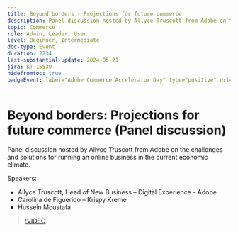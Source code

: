 ```yaml
---
title: Beyond borders - Projections for future commerce
description: Panel discussion hosted by Allyce Truscott from Adobe on the challenges and solutions for running an online business in the current economic climate.
topic: Commerce
role: Admin, Leader, User
level: Beginner, Intermediate
doc-type: Event
duration: 2234
last-substantial-update: 2024-05-21
jira: KT-15539
hidefromtoc: true
badgeEvent: label="Adobe Commerce Accelerator Day" type="positive" url="https://experienceleague.adobe.com/en/docs/events/apac-commerce-recordings/2024/accelerator-day/overview.html" 
---
```


# Beyond borders:  Projections for future commerce (Panel discussion)

Panel discussion hosted by Allyce Truscott from Adobe on the challenges and solutions for running an online business in the current economic climate.

Speakers:

+ Allyce Truscott, Head of New Business – Digital Experience  - Adobe
+ Carolina de Figuerido – Krispy Kreme
+ Hussein Moustafa

>[!VIDEO](https://video.tv.adobe.com/v/3429265/?learn=on)
